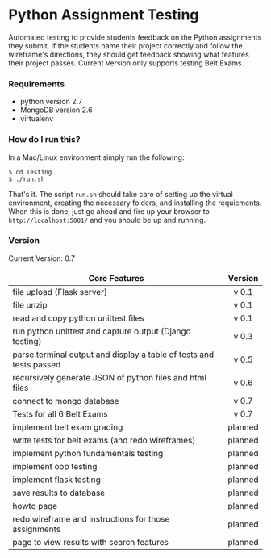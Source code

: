 # Python Assignment Testing
Automated testing to provide students feedback on the Python assignments they submit. If the students name their project correctly and follow the wireframe's directions, they should get feedback showing what features their project passes. 
Current Version only supports testing Belt Exams.

### Requirements
* python version 2.7
* MongoDB version 2.6
* virtualenv

### How do I run this?
In a Mac/Linux environment simply run the following:
```
$ cd Testing 
$ ./run.sh
```
That's it. The script ```run.sh``` should take care of setting up the virtual environment, creating the necessary folders, and installing the requiements. When this is done, just go ahead and fire up your browser to ```http://localhost:5001/``` and you should be up and running.

### Version
Current Version: 0.7

| Core Features                                                       | Version |
|---------------------------------------------------------------------|:-------:|
| file upload (Flask server)                                          | v 0.1   |
| file unzip                                                          | v 0.1   |
| read and copy python unittest files                                 | v 0.1   |
| run python unittest and capture output (Django testing)             | v 0.3   |
| parse terminal output and display a table of tests and tests passed | v 0.5   |
| recursively generate JSON of python files and html files            | v 0.6   |
| connect to mongo database                                           | v 0.7   |
| Tests for all 6 Belt Exams                                          | v 0.7   |
| implement belt exam grading                                         | planned |
| write tests for belt exams (and redo wireframes)                    | planned |
| implement python fundamentals testing                               | planned |
| implement oop testing                                               | planned |
| implement flask testing                                             | planned |
| save results to database                                            | planned |
| howto page                                                          | planned |
| redo wireframe and instructions for those assignments               | planned |
| page to view results with search features                           | planned |